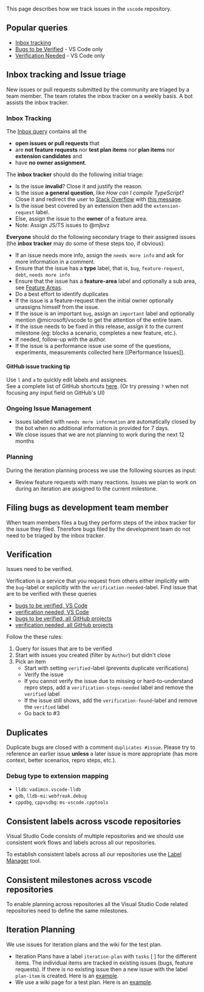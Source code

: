 This page describes how we track issues in the `vscode` repository.

## Popular queries

- [Inbox tracking](https://github.com/Microsoft/vscode/issues?utf8=%E2%9C%93&q=is%3Aopen%20no%3Aassignee%20-label%3Afeature-request%20-label%3Atestplan-item%20-label%3Aplan-item%20-label%3Aextension-candidate)
- [Bugs to be Verified](https://github.com/Microsoft/vscode/issues?utf8=%E2%9C%93&q=is%3Aissue%20label%3Abug%20-label%3Averified%20is%3Aclosed%20-label%3Aduplicate%20-label%3Ainvalid%20) - VS Code only
- [Verification Needed](https://github.com/Microsoft/vscode/issues?q=is%3Aissue+-label%3Averified+is%3Aclosed+label%3Averification-needed) - VS Code only


## Inbox tracking and Issue triage
New issues or pull requests submitted by the community are triaged by a team member. The team rotates the inbox tracker on a weekly basis. A bot assists the inbox tracker.

### Inbox Tracking

The [Inbox query](https://github.com/Microsoft/vscode/issues?utf8=%E2%9C%93&q=is%3Aopen%20no%3Aassignee%20-label%3Afeature-request%20-label%3Atestplan-item%20-label%3Aplan-item%20-label%3Aextension-candidate) contains all the
- **open issues or pull requests** that
- are **not feature requests** nor **test plan items** nor **plan items** nor **extension candidates** and
- have **no owner assignment**.

The **inbox tracker** should do the following initial triage:
- Is the issue **invalid**? Close it and justify the reason.
- Is the issue **a general question**, like *How can I compile TypeScript*? Close it and redirect the user to [Stack Overflow](http://stackoverflow.com/questions/tagged/vscode) with [this message](https://gist.github.com/joaomoreno/960b4f643b2ff09bcdf7).
- Is the issue best covered by an extension then add the `extension-request` label.
- Else, assign the issue to the **owner** of a feature area.
- Note: Assign JS/TS issues to @mjbvz

**Everyone** should do the following secondary triage to their assigned issues (the **inbox tracker** may do some of these steps too, if obvious):
- If an issue needs more info, assign the `needs more info` and ask for more information in a comment.
- Ensure that the issue has a **type** label, that is, `bug`, `feature-request`, `debt`, `needs more info`
- Ensure that the issue has a **feature-area** label and optionally a sub area, see [Feature Areas](https://github.com/Microsoft/vscode/wiki/Feature-Areas).
- Do a best effort to identify duplicates
- If the issue is a feature-request then the initial owner optionally unassigns himself from the issue. 
- If the issue is an important `bug`, assign an `important` label and optionally mention @microsoft/vscode to get the attention of the entire team.
- If the issue needs to be fixed in this release, assign it to the current milestone (eg: blocks a scenario, completes a new feature, etc.). 
- If needed, follow-up with the author.
- If the issue is a performance issue use some of the questions, experiments, measurements collected here [[Performance Issues]].

#### GitHub issue tracking tip

Use `l` and `a` to quickly edit labels and assignees.  
See a complete list of GitHub shortcuts [here](https://help.github.com/articles/using-keyboard-shortcuts/#issues-and-pull-requests). (Or try pressing `?` when not focusing any input field on GitHub's UI)

### Ongoing Issue Management
- Issues labelled with `needs more information` are automatically closed by the bot when no additional information is provided for 7 days.
- We close issues that we are not planning to work during the next 12 months 

### Planning
During the iteration planning process we use the following sources as input:
- Review feature requests with many reactions.
Issues we plan to work on during an iteration are assigned to the current milestone.

## Filing bugs as development team member
When team members files a bug they perform steps of the inbox tracker for the issue they filed. Therefore bugs filed by the development team do not need to be triaged by the inbox tracker. 
 
## Verification

Issues need to be verified.

Verification is a service that you request from others either implicitly with the `bug`-label or explicitly with the `verification-needed`-label. Find issue that are to be verified with these queries

- [bugs to be verified, VS Code](https://github.com/Microsoft/vscode/issues?utf8=%E2%9C%93&q=is%3Aissue%20label%3Abug%20-label%3Averified%20is%3Aclosed%20-label%3Aduplicate%20-label%3Ainvalid%20)
- [verification needed, VS Code](https://github.com/Microsoft/vscode/issues?q=is%3Aissue+-label%3Averified+is%3Aclosed+label%3Averification-needed)
- [bugs to be verified, all GitHub projects](https://github.com/issues?utf8=✓&q=is%3Aissue+is%3Aclosed+-label%3Averified+label%3Abug+repo%3AMicrosoft%2Fvscode)
- [verification needed, all GitHub projects](https://github.com/issues?utf8=✓&q=is%3Aissue+is%3Aclosed+-label%3Averified+label%3Averification-needed)

Follow the these rules:

1. Query for issues that are to be verified
2. Start with issues you created (filter by `Author`) but didn't close
3. Pick an item
    - Start with setting `verified`-label (prevents duplicate verifications)
    - Verify the issue
    - If you cannot verify the issue due to missing or hard-to-understand repro steps, add a `verification-steps-needed` label and remove the `verified` label
    - If the issue still shows, add the `verification-found`-label and remove the `verified` label
    - Go back to #3

## Duplicates
Duplicate bugs are closed with a comment `duplicates #issue`. Please try to reference an earlier issue **unless** a later issue is more appropriate (has more context, better scenarios, repro steps, etc.).

### Debug type to extension mapping

- `lldb`: `vadimcn.vscode-lldb`
- `gdb`, `lldb-mi`: `webfreak.debug`
- `cppdbg`, `cppvsdbg`: `ms-vscode.cpptools`

## Consistent labels across vscode repositories

Visual Studio Code consists of multiple repositories and we should use consistent work flows and labels across all our repositories.

To establish consistent labels across all our repositories use the [Label Manager](http://www.dorukdestan.com/github-label-manager/) tool.

## Consistent milestones across vscode repositories

To enable planning across repositories all the Visual Studio Code related repositories need to define the same milestones.

## Iteration Planning
We use issues for iteration plans and the wiki for the test plan. 
- Iteration Plans have a label `iteration-plan` with `tasks` [ ] for the different items. The individual items are tracked in existing issues (bugs, feature requests). If there is no existing issue then a new issue with the label `plan-item` is created. Here is an [example](https://github.com/Microsoft/vscode/issues/917).
- We use a wiki page for a test plan. Here is an [example](https://github.com/Microsoft/vscode/wiki/December-Test-Plan).